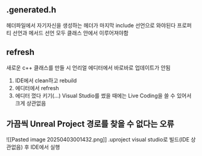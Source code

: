 ## .generated.h
헤더파일에서 자기자신을 생성하는 헤더가 마지막 include 선언으로 와야된다
프로퍼티 선언과 메서드 선언 모두 클래스 안에서 이루어져야함

## refresh
새로운 c++ 클래스를 만들 시 언리얼 에디터에서 바로바로 업데이트가 안됨
1. IDE에서 clean하고 rebuild
2. 에디터에서 refresh
3. 에디터 껐다 키기(...)
Visual Studio를 썼을 때에는 Live Coding을 쓸 수 있어서 크게 상관없음

## 가끔씩 Unreal Project 경로를 찾을 수 없다는 오류
![[Pasted image 20250403001432.png]]
.uproject visual studio로 빌드(IDE 상관없음) 후 IDE에서 실행
